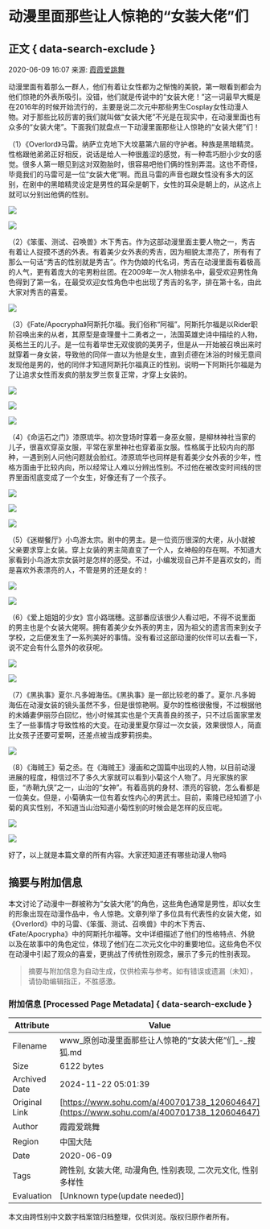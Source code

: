 # 动漫里面那些让人惊艳的“女装大佬”们

## 正文 { data-search-exclude }


2020-06-09 16:07 来源: [霞霞爱跳舞](https://www.sohu.com/a/400701738_120604647?spm=smpc.content-abroad.content.1.1732251656976bHfSuGe)

动漫里面有着那么一群人，他们有着让女性都为之惭愧的美貌，第一眼看到都会为他们惊艳的外表所吸引。没错，他们就是传说中的“女装大佬！”这一词最早大概是在2016年的时候开始流行的，主要是说二次元中那些男生Cosplay女性动漫人物。对于那些比较厉害的我们就叫做“女装大佬”不光是在现实中，在动漫里面也有众多的“女装大佬”。下面我们就盘点一下动漫里面那些让人惊艳的“女装大佬”们！

（1）《Overlord》马雷。纳萨立克地下大坟墓第六层的守护者。种族是黑暗精灵。性格跟他弟弟正好相反，说话是给人一种很羞涩的感觉，有一种乖巧胆小少女的感觉。很多人第一眼见到这对双胞胎时，很容易吧他们俩的性别弄混。这也不奇怪，毕竟我们的马雷可是一位“女装大佬”啊。而且马雷的声音也跟女性没有多大的区别，在剧中的黑暗精灵设定是男性的耳朵是朝下，女性的耳朵是朝上的，从这点上就可以分别出他俩的性别。

![](http://p3.itc.cn/images01/20200609/62c55df3f8f3477dba2928a0caf37264.jpeg)

![](http://p9.itc.cn/images01/20200609/368bcd1f862a4682a1d0d8c9a838202a.jpeg)

（2）《笨蛋、测试、召唤兽》木下秀吉。作为这部动漫里面主要人物之一，秀吉有着让人捉摸不透的外表。有着美少女外表的秀吉，因为相貌太漂亮了，所有有了那么一句话“秀吉的性别就是秀吉”。作为伪娘的代名词，秀吉在动漫里面有着极高的人气，更有着庞大的宅男粉丝团。在2009年一次人物排名中，最受欢迎男性角色得到了第一名，在最受欢迎女性角色中也出现了秀吉的名字，排在第十名，由此大家对秀吉的喜爱。

![](http://p2.itc.cn/images01/20200609/c0be6f2886ab4ad49420a483c38bb31b.jpeg)

（3）《Fate/Apocrypha》阿斯托尔福。我们俗称“阿福”。阿斯托尔福是以Rider职阶召唤出来的从者，其原型是查理曼十二勇者之一，法国英雄史诗中描绘的人物，英格兰王的儿子。是一位有着举世无双俊貌的美男子，但是从一开始被召唤出来时就穿着一身女装，导致他的同伴一直以为他是女生，直到贞德在沐浴的时候无意间发现他是男的，他的同伴才知道阿斯托尔福真正的性别。说明一下阿斯托尔福是为了让追求女性而发疯的朋友罗兰恢复正常，才穿上女装的。

![](http://p5.itc.cn/images01/20200609/e27427643a424040b9115a3b551e7e4e.jpeg)

![](http://p1.itc.cn/images01/20200609/7156c961c8aa426997e961d9688cdfa3.jpeg)

![](http://p8.itc.cn/images01/20200609/7ef3a0ee3cb845bca2f83c6df131712a.jpeg)

（4）《命运石之门》漆原琉华。初次登场时穿着一身巫女服，是柳林神社当家的儿子，很喜欢穿巫女服，平常在家里神社也穿着巫女服。性格属于比较内向的那种，一遇到别人问他问题就会脸红。漆原琉华也同样是有着美少女外表的少年，性格方面由于比较内向，所以经常让人难以分辨出性别。不过他在被改变时间线的世界里面彻底变成了一个女生，好像还有了一个孩子。

![](http://p3.itc.cn/images01/20200609/74a1d59f35b74a64aa7d4257892bcea0.jpeg)

![](http://p9.itc.cn/images01/20200609/f0c7d524fb4f402a91007413a7028532.jpeg)

![](http://p5.itc.cn/images01/20200609/bef321c8e1854e54ab2b5b11e7dd5979.jpeg)

（5）《迷糊餐厅》小鸟游太宗。剧中的男主。是一位资历很深的大佬，从小就被父亲要求穿上女装。穿上女装的男主简直变了一个人，女神般的存在啊。不知道大家看到小鸟游太宗女装时是怎样的感受。不过，小编发现自己并不是喜欢女的，而是喜欢外表漂亮的人，不管是男的还是女的！

![](http://p7.itc.cn/images01/20200609/54498d032c084ab297cdd008ab0dd842.jpeg)

![](http://p9.itc.cn/images01/20200609/bbb8e7e75972486297d02fef4bebc62b.jpeg)

（6）《爱上姐姐的少女》宫小路瑞穗。这部番应该很少人看过吧，不得不说里面的男主也是个女装大佬啊。拥有着美少女外表的男主，因为祖父的遗言而来到女子学校，之后便发生了一系列美好的事情。没有看过这部动漫的伙伴可以去看一下，说不定会有什么意外的收获呢。

![](http://p3.itc.cn/images01/20200609/5f5fd2f75dac46a9be79404c5a35d44d.jpeg)

![](http://p7.itc.cn/images01/20200609/e91e7660e2a94b0087f2050afcc8d879.jpeg)

（7）《黑执事》夏尔.凡多姆海伍。《黑执事》是一部比较老的番了。夏尔.凡多姆海伍在动漫女装的镜头虽然不多，但是很惊艳啊。夏尔的性格很傲慢，不过根据他的未婚妻伊丽莎白回忆，他小时候其实也是个天真善良的孩子，只不过后面家里发生了一些事情才导致性格的大变。在动漫里夏尔穿过一次女装，效果很惊人，简直比女孩子还要可爱啊，还差点被当成萝莉拐卖。

![](http://p4.itc.cn/images01/20200609/cc37809447dc437c8dab8eed81025bca.jpeg)

（8）《海贼王》菊之丞。在《海贼王》漫画和之国篇中出现的人物，以目前动漫进展的程度，相信过不了多久大家就可以看到小菊这个人物了。月光家族的家臣，“赤鞘九侠”之一，山治的“女神”。有着高挑的身材、漂亮的容貌，怎么看都是一位美女。但是，小菊确实一位有着女性内心的男武士。目前，索隆已经知道了小菊的真实性别，不知道当山治知道小菊性别的时候会是怎样的反应呢。

![](http://p7.itc.cn/images01/20200609/c3a3af3696374164b161b2684c8306a0.jpeg)

![](http://p3.itc.cn/images01/20200609/9e3609975df34c06acee6fc7f552440e.jpeg)

好了，以上就是本篇文章的所有内容。大家还知道还有哪些动漫人物吗

## 摘要与附加信息

<!-- tcd_abstract -->
本文讨论了动漫中一群被称为“女装大佬”的角色，这些角色通常是男性，却以女生的形象出现在动漫作品中，令人惊艳。文章列举了多位具有代表性的女装大佬，如《Overlord》中的马雷、《笨蛋、测试、召唤兽》中的木下秀吉、《Fate/Apocrypha》中的阿斯托尔福等。文中详细描述了他们的性格特点、外貌以及在故事中的角色定位，体现了他们在二次元文化中的重要地位。这些角色不仅在动漫中引起了观众的喜爱，更挑战了传统性别观念，展示了多元的性别表现。
<!-- tcd_abstract_end -->

> 摘要与附加信息为自动生成，仅供检索与参考。如有错误或遗漏（未知），请协助编辑指正，不胜感激。

### 附加信息 [Processed Page Metadata] { data-search-exclude }

| Attribute       | Value                                  |
|-----------------|----------------------------------------|
| Filename        | www_原创动漫里面那些让人惊艳的“女装大佬”们_-_搜狐.md                             |
| Size            | 6122 bytes                           |
| Archived Date   | 2024-11-22 05:01:39                             |
| Original Link   | [https://www.sohu.com/a/400701738_120604647](https://www.sohu.com/a/400701738_120604647)                       |
| Author          | 霞霞爱跳舞                               |
| Region          | 中国大陆                               |
| Date            | 2020-06-09                                 |
| Tags            | 跨性别, 女装大佬, 动漫角色, 性别表现, 二次元文化, 性别多样性                                 |
| Evaluation            | [Unknown type(update needed)]                                 |
<!-- tcd_table_end -->

本文由跨性别中文数字档案馆归档整理，仅供浏览。版权归原作者所有。
